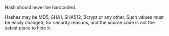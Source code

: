 Hash should never be hardcoded. 

Hashes may be MD5, SHA1, SHA512, Bcrypt or any other. Such values must be easily changed, for security reasons, and the source code is not the safest place to hide it. 

<?php

    // Those strings may be sha512 hashes. 
    // it is recomemdned to check if they are static or should be put into configuration
    $init512 = array( // initial values for SHA512
        '6a09e667f3bcc908', 'bb67ae8584caa73b', '3c6ef372fe94f82b', 'a54ff53a5f1d36f1', 
    );

?>

